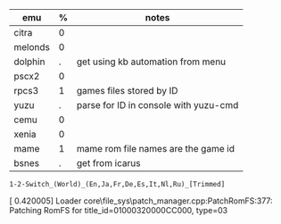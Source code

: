| emu     | %   | notes                                 |
| ------- | --- | ------------------------------------- |
| citra   | 0   |                                       |
| melonds | 0   |                                       |
| dolphin | .   | get using kb automation from menu     |
| pscx2   | 0   |                                       |
| rpcs3   | 1   | games files stored by ID              |
| yuzu    | .   | parse for ID in console with yuzu-cmd |
| cemu    | 0   |                                       |
| xenia   | 0   |                                       |
| mame    | 1   | mame rom file names are the game id   |
| bsnes   | .   | get from icarus                       |

```
1-2-Switch_(World)_(En,Ja,Fr,De,Es,It,Nl,Ru)_[Trimmed]
```

[ 0.420005] Loader <Debug> core\file_sys\patch_manager.cpp:PatchRomFS:377: Patching RomFS for title_id=01000320000CC000, type=03
